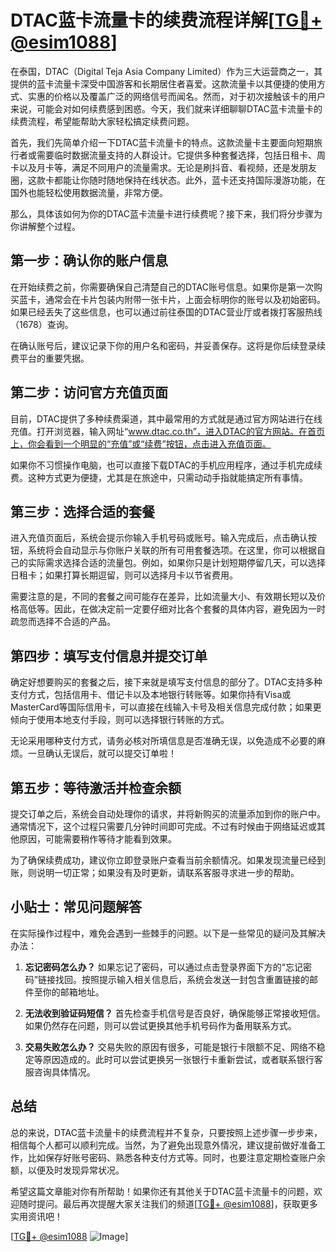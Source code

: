 # DTAC蓝卡流量卡的续费流程详解[[TG💪+ @esim1088](https://t.me/s/esim1088)]

在泰国，DTAC（Digital Teja Asia Company Limited）作为三大运营商之一，其提供的蓝卡流量卡深受中国游客和长期居住者喜爱。这款流量卡以其便捷的使用方式、实惠的价格以及覆盖广泛的网络信号而闻名。然而，对于初次接触该卡的用户来说，可能会对如何续费感到困惑。今天，我们就来详细聊聊DTAC蓝卡流量卡的续费流程，希望能帮助大家轻松搞定续费问题。

首先，我们先简单介绍一下DTAC蓝卡流量卡的特点。这款流量卡主要面向短期旅行者或需要临时数据流量支持的人群设计。它提供多种套餐选择，包括日租卡、周卡以及月卡等，满足不同用户的流量需求。无论是刷抖音、看视频，还是发朋友圈，这款卡都能让你随时随地保持在线状态。此外，蓝卡还支持国际漫游功能，在国外也能轻松使用数据流量，非常方便。

那么，具体该如何为你的DTAC蓝卡流量卡进行续费呢？接下来，我们将分步骤为你讲解整个过程。

## 第一步：确认你的账户信息

在开始续费之前，你需要确保自己清楚自己的DTAC账号信息。如果你是第一次购买蓝卡，通常会在卡片包装内附带一张卡片，上面会标明你的账号以及初始密码。如果已经丢失了这些信息，也可以通过前往泰国的DTAC营业厅或者拨打客服热线（1678）查询。

在确认账号后，建议记录下你的用户名和密码，并妥善保存。这将是你后续登录续费平台的重要凭据。

## 第二步：访问官方充值页面

目前，DTAC提供了多种续费渠道，其中最常用的方式就是通过官方网站进行在线充值。打开浏览器，输入网址“www.dtac.co.th”，进入DTAC的官方网站。在首页上，你会看到一个明显的“充值”或“续费”按钮，点击进入充值页面。

如果你不习惯操作电脑，也可以直接下载DTAC的手机应用程序，通过手机完成续费。这种方式更为便捷，尤其是在旅途中，只需动动手指就能搞定所有事情。

## 第三步：选择合适的套餐

进入充值页面后，系统会提示你输入手机号码或账号。输入完成后，点击确认按钮，系统将会自动显示与你账户关联的所有可用套餐选项。在这里，你可以根据自己的实际需求选择合适的流量包。例如，如果你只是计划短期停留几天，可以选择日租卡；如果打算长期逗留，则可以选择月卡以节省费用。

需要注意的是，不同的套餐之间可能存在差异，比如流量大小、有效期长短以及价格高低等。因此，在做决定前一定要仔细对比各个套餐的具体内容，避免因为一时疏忽而选择不合适的产品。

## 第四步：填写支付信息并提交订单

确定好想要购买的套餐之后，接下来就是填写支付信息的部分了。DTAC支持多种支付方式，包括信用卡、借记卡以及本地银行转账等。如果你持有Visa或MasterCard等国际信用卡，可以直接在线输入卡号及相关信息完成付款；如果更倾向于使用本地支付手段，则可以选择银行转账的方式。

无论采用哪种支付方式，请务必核对所填信息是否准确无误，以免造成不必要的麻烦。一旦确认无误后，就可以提交订单啦！

## 第五步：等待激活并检查余额

提交订单之后，系统会自动处理你的请求，并将新购买的流量添加到你的账户中。通常情况下，这个过程只需要几分钟时间即可完成。不过有时候由于网络延迟或其他原因，可能需要稍作等待才能看到效果。

为了确保续费成功，建议你立即登录账户查看当前余额情况。如果发现流量已经到账，则说明一切正常；如果没有及时更新，请联系客服寻求进一步的帮助。

## 小贴士：常见问题解答

在实际操作过程中，难免会遇到一些棘手的问题。以下是一些常见的疑问及其解决办法：

1. **忘记密码怎么办？**
   如果忘记了密码，可以通过点击登录界面下方的“忘记密码”链接找回。按照提示输入相关信息后，系统会发送一封包含重置链接的邮件至你的邮箱地址。

2. **无法收到验证码短信？**
   首先检查手机信号是否良好，确保能够正常接收短信。如果仍然存在问题，则可以尝试更换其他手机号码作为备用联系方式。

3. **交易失败怎么办？**
   交易失败的原因有很多，可能是银行卡限额不足、网络不稳定等原因造成的。此时可以尝试更换另一张银行卡重新尝试，或者联系银行客服咨询具体情况。

## 总结

总的来说，DTAC蓝卡流量卡的续费流程并不复杂，只要按照上述步骤一步步来，相信每个人都可以顺利完成。当然，为了避免出现意外情况，建议提前做好准备工作，比如保存好账号密码、熟悉各种支付方式等。同时，也要注意定期检查账户余额，以便及时发现异常状况。

希望这篇文章能对你有所帮助！如果你还有其他关于DTAC蓝卡流量卡的问题，欢迎随时提问。最后再次提醒大家关注我们的频道[[TG💪+ @esim1088](https://t.me/s/esim1088)]，获取更多实用资讯吧！

[[TG💪+ @esim1088](https://t.me/s/esim1088) ![Image](https://i.postimg.cc/4NQfJmqS/Snipaste-2025-05-13-00-14-12.png)]